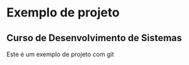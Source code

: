 # Exemplo de projeto

## Curso de Desenvolvimento  de Sistemas

Este é um exemplo de projeto com git
